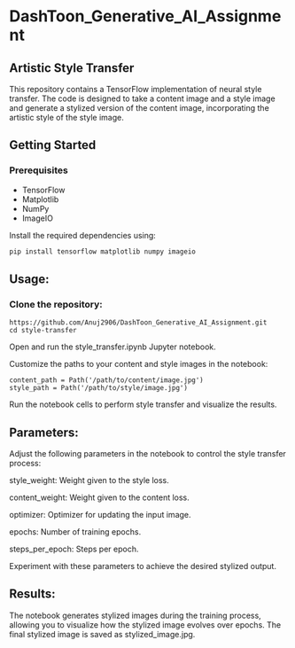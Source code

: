 # DashToon_Generative_AI_Assignment
## Artistic Style Transfer

This repository contains a TensorFlow implementation of neural style transfer. The code is designed to take a content image and a style image and generate a stylized version of the content image, incorporating the artistic style of the style image.

## Getting Started

### Prerequisites

- TensorFlow
- Matplotlib
- NumPy
- ImageIO

Install the required dependencies using:
```bash
pip install tensorflow matplotlib numpy imageio
```
## Usage:
### Clone the repository:
```
https://github.com/Anuj2906/DashToon_Generative_AI_Assignment.git
cd style-transfer
```
Open and run the style_transfer.ipynb Jupyter notebook.

Customize the paths to your content and style images in the notebook:

```
content_path = Path('/path/to/content/image.jpg')
style_path = Path('/path/to/style/image.jpg')
```
Run the notebook cells to perform style transfer and visualize the results.
## Parameters:
Adjust the following parameters in the notebook to control the style transfer process:

style_weight: Weight given to the style loss.

content_weight: Weight given to the content loss.

optimizer: Optimizer for updating the input image.

epochs: Number of training epochs.

steps_per_epoch: Steps per epoch.


Experiment with these parameters to achieve the desired stylized output.

## Results:
The notebook generates stylized images during the training process, allowing you to visualize how the stylized image evolves over epochs. The final stylized image is saved as stylized_image.jpg.
